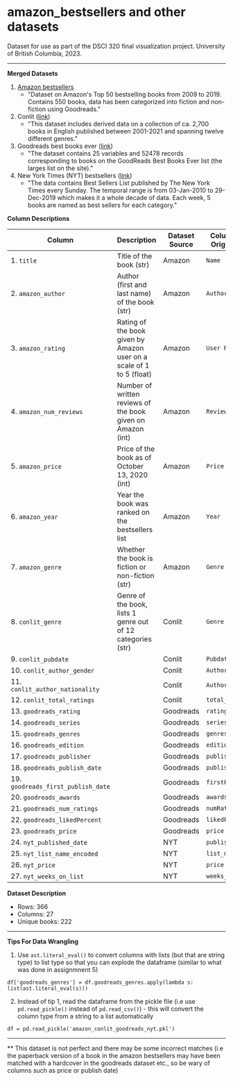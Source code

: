 # amazon_bestsellers and other datasets

Dataset for use as part of the DSCI 320 final visualization project. University of British Columbia, 2023. 

---

**Merged Datasets**

1. [Amazon bestsellers](https://www.kaggle.com/datasets/sootersaalu/amazon-top-50-bestselling-books-2009-2019) 
   - "Dataset on Amazon's Top 50 bestselling books from 2009 to 2019. Contains 550 books, data has been categorized into fiction and non-fiction using Goodreads."  
2. Conlit ([link](https://figshare.com/articles/dataset/CONLIT/21166171/1?file=37535605))
   - "This dataset includes derived data on a collection of ca. 2,700 books in English published between 2001-2021 and spanning twelve different genres."
3. Goodreads best books ever ([link](https://zenodo.org/record/4265096#.ZAgSxOzMKvA))
   - "The dataset contains 25 variables and 52478 records corresponding to books on the GoodReads Best Books Ever list (the larges list on the site)."
4. New York Times (NYT) bestsellers ([link](https://www.kaggle.com/datasets/dhruvildave/new-york-times-best-sellers))
   - "The data contains Best Sellers List published by The New York Times every Sunday. The temporal range is from 03-Jan-2010 to 29-Dec-2019 which makes it a whole decade of data. Each week, 5 books are named as best sellers for each category."

**Column Descriptions**

| Column      | Description | Dataset Source | Column Name in Original Dataset |
| ----------- | ----------- |  -----------   |  -----------   |
| 1. `title` | Title of the book (str) | Amazon | `Name` | 
| 2. `amazon_author` | Author (first and last name) of the book (str) | Amazon | `Author` | 
| 3. `amazon_rating` | Rating of the book given by Amazon user on a scale of 1 to 5 (float) | Amazon | `User Rating` | 
| 4. `amazon_num_reviews` | Number of written reviews of the book given on Amazon (int) | Amazon | `Reviews` | 
| 5. `amazon_price`  | Price of the book as of October 13, 2020 (int) | Amazon | `Price` | 
| 6. `amazon_year` | Year the book was ranked on the bestsellers list | Amazon | `Year` | 
| 7. `amazon_genre` | Whether the book is fiction or non-fiction (str) | Amazon | `Genre` | 
| 8. `conlit_genre` | Genre of the book, lists 1 genre out of 12 categories (str) | Conlit | `Genre` | 
| 9. `conlit_pubdate` |  | Conlit | `Pubdate` | 
| 10. `conlit_author_gender` |  | Conlit | `Author_Gender` | 
| 11. `conlit_author_nationality` |  | Conlit | `Author_Nationality` | 
| 12. `conlit_total_ratings` |  | Conlit | `total_ratings` | 
| 13. `goodreads_rating` |  | Goodreads | `rating` | 
| 14. `goodreads_series` |  | Goodreads | `series` | 
| 15. `goodreads_genres` |  | Goodreads | `genres` | 
| 16. `goodreads_edition` |  | Goodreads | `edition` | 
| 17. `goodreads_publisher` |  | Goodreads | `publisher` | 
| 18. `goodreads_publish_date` |  | Goodreads | `publishDate` | 
| 19. `goodreads_first_publish_date` |  | Goodreads | `firstPublishDate` | 
| 20. `goodreads_awards` |  | Goodreads | `awards` | 
| 21. `goodreads_num_ratings` |  | Goodreads | `numRatings` | 
| 22. `goodreads_likedPercent` |  | Goodreads | `likedPercent` | 
| 23. `goodreads_price` |  | Goodreads | `price` | 
| 24. `nyt_published_date` |  | NYT | `published_date` | 
| 25. `nyt_list_name_encoded` |  | NYT | `list_name_encoded` | 
| 26. `nyt_price` |  | NYT | `price` | 
| 27. `nyt_weeks_on_list` |  | NYT | `weeks_on_list` | 


**Dataset Description**
- Rows: 366 
- Columns: 27 
- Unique books: 222 

---

**Tips For Data Wrangling**
1. Use `ast.literal_eval()` to convert columns with lists (but that are string type) to list type so that you can explode the dataframe (similar to what was done in assignmnent 5) 

```
df['goodreads_genres'] = df.goodreads_genres.apply(lambda s: list(ast.literal_eval(s)))
```

2. Instead of tip 1, read the dataframe from the pickle file (i.e use `pd.read_pickle()` instead of `pd.read_csv()`) - this will convert the column type from a string to a list automatically 

```
df = pd.read_pickle('amazon_conlit_goodreads_nyt.pkl')
```


---

** This dataset is not perfect and there may be some incorrect matches (i.e the paperback version of a book in the amazon bestsellers may have been matched with a hardcover in the goodreads dataset etc., so be wary of columns such as price or publish date)

